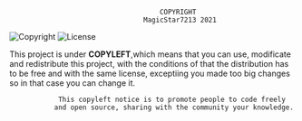                                          COPYRIGHT
                                     MagicStar7213 2021

![Copyright](https://img.shields.io/badge/MagicStar7213-2021-lightgrey?labelColor=blue&style=flat)
![License](https://img.shields.io/github/license/MagicStar7213/Basic-Matics?labelColor=lightgrey&style=flat)

This project is under **COPYLEFT**,which means that you can use, modificate and redistribute this project,
with the conditions of that the distribution has to be free and with the same license, exceptiing you made
too big changes so in that case you can change it.

                This copyleft notice is to promote people to code freely
               and open source, sharing with the community your knowledge.
